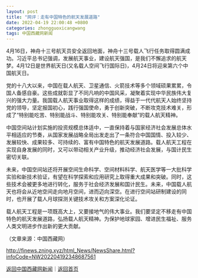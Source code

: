 ```yaml
---
layout: post
title: "网评：走有中国特色的航天发展道路"
date: 2022-04-19 22:00:48 +0800
categories: zhongguoxicangwang
tags: 中国西藏网新闻
---
```

<p>4月16日，神舟十三号航天员安全返回地面，神舟十三号载人飞行任务取得圆满成功。习近平总书记强调，发展航天事业，建设航天强国，是我们不懈追求的航天梦。4月12日是世界航天日(又名载人空间飞行国际日)，4月24日将迎来第六个中国航天日。</p>
 <p>党的十八大以来，中国在载人航天、卫星通信、火箭技术等多个领域硕果累累，令国人备感自豪。这些成就彰显了不同凡响的中国风采，凝聚着实现中华民族伟大复兴的强大力量。我国载人航天事业取得这样的成绩，得益于一代代航天人始终坚持党的领导，坚定报国初心，践行强国使命，勇于创新突破，不断攻克技术难关，形成了“特别能吃苦、特别能战斗、特别能攻关、特别能奉献”的载人航天精神。</p>
 <p>中国空间站计划实施的投资规模总体适中，一直保持着与国家经济社会发展总体水平相适应的节奏，从国家发展战略全局出发走出了一条符合中国国情、投入较少、发展较快、成果较多、可持续的、富有中国特色的航天发展道路。载人航天工程在实现自身发展的同时，又可以带动相关产业升级，推动经济社会发展，与国计民生密切关联。</p>
 <p>未来，中国空间站还将开展空间生命科学、空间材料科学、航天医学等一大批科学实验和新技术验证，有望在科学探索和应用研究上取得重大成果和突破。同时，这些技术会被更多地进行转化，服务于社会经济发展和国计民生。未来，中国载人航天也将会从近地空间走向地月空间，进而迈向深空。在进行空间站研制建设的同时，也开展了载人月球探测关键技术攻关和方案深化论证。</p>
 <p>载人航天工程是一项既高大上，又要接地气的伟大事业。我们要坚定不移走有中国特色的航天发展道路，弘扬载人航天精神。为保护地球家园、增进民生福祉、服务人类文明进步作出新的更大贡献。</p><p class="em_media">（文章来源：中国西藏网）</p>

<http://finews.zning.xyz/html_News/NewsShare.html?infoCode=NW202204192348687561>

[返回中国西藏网新闻](//finews.withounder.com/category/zhongguoxicangwang.html)｜[返回首页](//finews.withounder.com/)